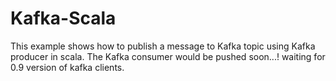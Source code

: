 # Kafka-Scala

 This example shows how to publish a message to Kafka topic using Kafka producer in scala.
 The Kafka consumer would be pushed soon...! waiting for 0.9 version of kafka clients.
